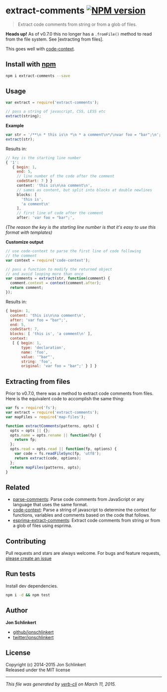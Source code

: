 # extract-comments [![NPM version](https://badge.fury.io/js/extract-comments.svg)](http://badge.fury.io/js/extract-comments)

> Extract code comments from string or from a glob of files.

**Heads up!** As of v0.7.0 this no longer has a `.fromFile()` method to read from the file system. See [extracting from files].

This goes well with [code-context](https://github.com/jonschlinkert/code-context).

## Install with [npm](npmjs.org)

```bash
npm i extract-comments --save
```

## Usage

```js
var extract = require('extract-comments');

// pass a string of javascript, CSS, LESS etc
extract(string);
```

**Example**

```js
var str = '/**\n * this is\n *\n * a comment\n*/\nvar foo = "bar";\n';
extract(str);
```

Results in:

```js
// key is the starting line number
{ '1':
   { begin: 1,
     end: 5,
     // line number of the code after the comment
     codeStart: 7 } }
     content: 'this is\n\na comment\n',
     // sames as content, but split into blocks at double newlines
     blocks: [
       'this is',
       'a comment\n'
     ],
     // first line of code after the comment
     after: 'var foo = "bar";',
```

_(The reason the key is the starting line number is that it's easy to use this format with templates)_


**Customize output**

```js
// use code-context to parse the first line of code following
// the comment
var context = require('code-context');

// pass a function to modify the returned object
// and avoid looping more than once
var comments = extract(str, function(comment) {
  comment.context = context(comment.after);
  return comment;
});
```
Results in:

```js
{ begin: 1,
  content: 'this is\n\na comment\n',
  after: 'var foo = "bar";',
  end: 5,
  codeStart: 7,
  blocks: [ 'this is', 'a comment\n' ],
  context:
   [ { begin: 1,
       type: 'declaration',
       name: 'foo',
       value: '"bar"',
       string: 'foo',
       original: 'var foo = "bar";' } ] }
```

## Extracting from files

Prior to v0.7.0, there was a method to extract code comments from files. Here is the equivalent code to accomplish the same thing:

```js
var fs = require('fs');
var extract = require('extract-comments');
var mapFiles = require('map-files');

function extractComments(patterns, opts) {
  opts = opts || {};
  opts.name = opts.rename || function(fp) {
    return fp;
  };
  opts.read = opts.read || function(fp, options) {
    var code = fs.readFileSync(fp, 'utf8');
    return extract(code, options);
  };
  return mapFiles(patterns, opts);
}
```

## Related
* [parse-comments](https://github.com/jonschlinkert/parse-comments): Parse code comments from JavaScript or any language that uses the same format.
* [code-context](https://github.com/jonschlinkert/code-context): Parse a string of javascript to determine the context for functions, variables and comments based on the code that follows.
* [esprima-extract-comments](https://github.com/jonschlinkert/esprima-extract-comments): Extract code comments from string or from a glob of files using esprima.

## Contributing
Pull requests and stars are always welcome. For bugs and feature requests, [please create an issue](https://github.com/jonschlinkert/extract-comments/issues)

## Run tests
Install dev dependencies.

```bash
npm i -d && npm test
```

## Author

**Jon Schlinkert**
 
+ [github/jonschlinkert](https://github.com/jonschlinkert)
+ [twitter/jonschlinkert](http://twitter.com/jonschlinkert) 

## License
Copyright (c) 2014-2015 Jon Schlinkert  
Released under the MIT license

***

_This file was generated by [verb-cli](https://github.com/assemble/verb-cli) on March 11, 2015._

[map-files]: https://github.com/jonschlinkert/map-files